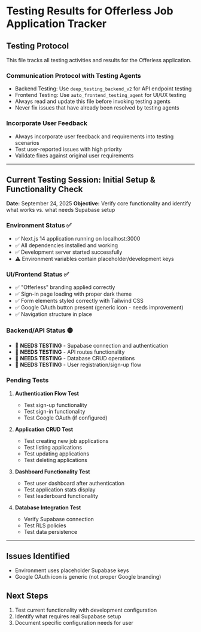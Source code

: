 # Testing Results for Offerless Job Application Tracker

## Testing Protocol
This file tracks all testing activities and results for the Offerless application. 

### Communication Protocol with Testing Agents
- Backend Testing: Use `deep_testing_backend_v2` for API endpoint testing
- Frontend Testing: Use `auto_frontend_testing_agent` for UI/UX testing
- Always read and update this file before invoking testing agents
- Never fix issues that have already been resolved by testing agents

### Incorporate User Feedback
- Always incorporate user feedback and requirements into testing scenarios
- Test user-reported issues with high priority
- Validate fixes against original user requirements

---

## Current Testing Session: Initial Setup & Functionality Check
**Date:** September 24, 2025
**Objective:** Verify core functionality and identify what works vs. what needs Supabase setup

### Environment Status ✅
- ✅ Next.js 14 application running on localhost:3000
- ✅ All dependencies installed and working
- ✅ Development server started successfully
- ⚠️  Environment variables contain placeholder/development keys

### UI/Frontend Status ✅
- ✅ "Offerless" branding applied correctly
- ✅ Sign-in page loading with proper dark theme
- ✅ Form elements styled correctly with Tailwind CSS
- ✅ Google OAuth button present (generic icon - needs improvement)
- ✅ Navigation structure in place

### Backend/API Status 🟡
- 🔄 **NEEDS TESTING** - Supabase connection and authentication
- 🔄 **NEEDS TESTING** - API routes functionality
- 🔄 **NEEDS TESTING** - Database CRUD operations
- 🔄 **NEEDS TESTING** - User registration/sign-up flow

### Pending Tests
1. **Authentication Flow Test**
   - Test sign-up functionality
   - Test sign-in functionality
   - Test Google OAuth (if configured)

2. **Application CRUD Test**
   - Test creating new job applications
   - Test listing applications
   - Test updating applications
   - Test deleting applications

3. **Dashboard Functionality Test**
   - Test user dashboard after authentication
   - Test application stats display
   - Test leaderboard functionality

4. **Database Integration Test**
   - Verify Supabase connection
   - Test RLS policies
   - Test data persistence

---

## Issues Identified
- Environment uses placeholder Supabase keys
- Google OAuth icon is generic (not proper Google branding)

## Next Steps
1. Test current functionality with development configuration
2. Identify what requires real Supabase setup
3. Document specific configuration needs for user